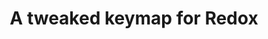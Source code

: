 ---
layout: layouts/keymapdb_entry.njk
OS: ['MacOS']
keymapAuthor: fculpo
firmware: QMK
hasHomeRowMods: False
hasLetterOnThumb: False
keymapImage: https://i.imgur.com/OXT8boJ.png
keyCount: 70
keyboard: Redox
baseLayouts: ["QWERTY"]
languages: ['English']
layerCount: 4
title: "A tweaked keymap for Redox"
isSplit: True
stagger: row
summary: 
keymapUrl: https://github.com/fculpo/qmk_firmware/tree/master/keyboards/redox/keymaps/fculpo
writeup: https://github.com/fculpo/qmk_firmware/tree/master/keyboards/redox/keymaps/fculpo/readme.md
---